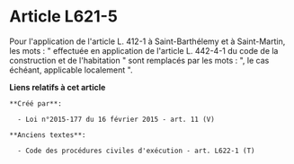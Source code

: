 # Article L621-5

Pour l'application de l'article L. 412-1   à Saint-Barthélemy et à Saint-Martin, les mots : " effectuée en application de
l'article L. 442-4-1 du code de la construction et de l'habitation " sont remplacés par les mots : ", le cas échéant,
applicable localement ".

**Liens relatifs à cet article**

	**Créé par**:

	  - Loi n°2015-177 du 16 février 2015 - art. 11 (V)

	**Anciens textes**:

	  - Code des procédures civiles d'exécution - art. L622-1 (T)
